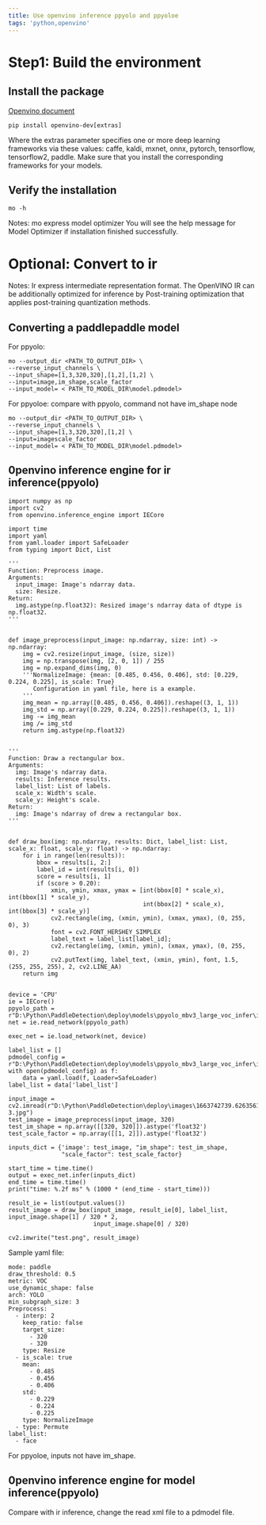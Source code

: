 ```yaml
---
title: Use openvino inference ppyolo and ppyoloe
tags: 'python,openvino'
---
```


# Step1: Build the environment
## Install the package
[Openvino document](https://docs.openvino.ai/latest/openvino_docs_install_guides_install_dev_tools.html)
```
pip install openvino-dev[extras]
```
Where the extras parameter specifies one or more deep learning frameworks via these values: caffe, kaldi, mxnet, onnx, pytorch, tensorflow, tensorflow2, paddle. Make sure that you install the corresponding frameworks for your models.

## Verify the installation
```
mo -h
```
Notes: mo express model optimizer
You will see the help message for Model Optimizer if installation finished successfully.
# Optional: Convert to ir
Notes: Ir express intermediate representation format.
The OpenVINO IR can be additionally optimized for inference by Post-training optimization that applies post-training quantization methods.
 ## Converting a paddlepaddle model
 For ppyolo:
 ```
mo --output_dir <PATH_TO_OUTPUT_DIR> \
--reverse_input_channels \
--input_shape=[1,3,320,320],[1,2],[1,2] \
--input=image,im_shape,scale_factor
--input_model= < PATH_TO_MODEL_DIR\model.pdmodel>
 ```
 
 For ppyoloe: compare with ppyolo, command not have im_shape node
 ```
 mo --output_dir <PATH_TO_OUTPUT_DIR> \
--reverse_input_channels \
--input_shape=[1,3,320,320],[1,2] \
--input=imagescale_factor
--input_model= < PATH_TO_MODEL_DIR\model.pdmodel>
 ```
 ## 0penvino inference engine for ir inference(ppyolo)
```
import numpy as np
import cv2
from openvino.inference_engine import IECore

import time
import yaml
from yaml.loader import SafeLoader
from typing import Dict, List

'''
Function: Preprocess image.
Arguments:
  input_image: Image's ndarray data.
  size: Resize.
Return:
  img.astype(np.float32): Resized image's ndarray data of dtype is np.float32.
'''


def image_preprocess(input_image: np.ndarray, size: int) -> np.ndarray:
    img = cv2.resize(input_image, (size, size))
    img = np.transpose(img, [2, 0, 1]) / 255
    img = np.expand_dims(img, 0)
    '''NormalizeImage: {mean: [0.485, 0.456, 0.406], std: [0.229, 0.224, 0.225], is_scale: True}
       Configuration in yaml file, here is a example.
    '''
    img_mean = np.array([0.485, 0.456, 0.406]).reshape((3, 1, 1))
    img_std = np.array([0.229, 0.224, 0.225]).reshape((3, 1, 1))
    img -= img_mean
    img /= img_std
    return img.astype(np.float32)


'''
Function: Draw a rectangular box.
Arguments:
  img: Image's ndarray data.
  results: Inference results.
  label_list: List of labels.
  scale_x: Width's scale.
  scale_y: Height's scale.
Return:
  img: Image's ndarray of drew a rectangular box.
'''


def draw_box(img: np.ndarray, results: Dict, label_list: List, scale_x: float, scale_y: float) -> np.ndarray:
    for i in range(len(results)):
        bbox = results[i, 2:]
        label_id = int(results[i, 0])
        score = results[i, 1]
        if (score > 0.20):
            xmin, ymin, xmax, ymax = [int(bbox[0] * scale_x), int(bbox[1] * scale_y),
                                      int(bbox[2] * scale_x), int(bbox[3] * scale_y)]
            cv2.rectangle(img, (xmin, ymin), (xmax, ymax), (0, 255, 0), 3)
            font = cv2.FONT_HERSHEY_SIMPLEX
            label_text = label_list[label_id];
            cv2.rectangle(img, (xmin, ymin), (xmax, ymax), (0, 255, 0), 2)
            cv2.putText(img, label_text, (xmin, ymin), font, 1.5, (255, 255, 255), 2, cv2.LINE_AA)
    return img


device = 'CPU'
ie = IECore()
ppyolo_path = r"D:\Python\PaddleDetection\deploy\models\ppyolo_mbv3_large_voc_infer\ir\inference.xml"
net = ie.read_network(ppyolo_path)

exec_net = ie.load_network(net, device)

label_list = []
pdmodel_config = r"D:\Python\PaddleDetection\deploy\models\ppyolo_mbv3_large_voc_infer\infer_cfg.yml"
with open(pdmodel_config) as f:
    data = yaml.load(f, Loader=SafeLoader)
label_list = data['label_list']

input_image = cv2.imread(r"D:\Python\PaddleDetection\deploy\images\1663742739.6263561-3.jpg")
test_image = image_preprocess(input_image, 320)
test_im_shape = np.array([[320, 320]]).astype('float32')
test_scale_factor = np.array([[1, 2]]).astype('float32')

inputs_dict = {'image': test_image, "im_shape": test_im_shape,
               "scale_factor": test_scale_factor}

start_time = time.time()
output = exec_net.infer(inputs_dict)
end_time = time.time()
print("time: %.2f ms" % (1000 * (end_time - start_time)))

result_ie = list(output.values())
result_image = draw_box(input_image, result_ie[0], label_list, input_image.shape[1] / 320 * 2,
                        input_image.shape[0] / 320)

cv2.imwrite("test.png", result_image)
```
Sample yaml file:
```
mode: paddle
draw_threshold: 0.5
metric: VOC
use_dynamic_shape: false
arch: YOLO
min_subgraph_size: 3
Preprocess:
  - interp: 2
    keep_ratio: false
    target_size:
      - 320
      - 320
    type: Resize
  - is_scale: true
    mean:
      - 0.485
      - 0.456
      - 0.406
    std:
      - 0.229
      - 0.224
      - 0.225
    type: NormalizeImage
  - type: Permute
label_list:
  - face
```
For ppyoloe, inputs not have im_shape.
## 0penvino inference engine for model inference(ppyolo)
Compare with ir inference, change the read xml file to a pdmodel file.